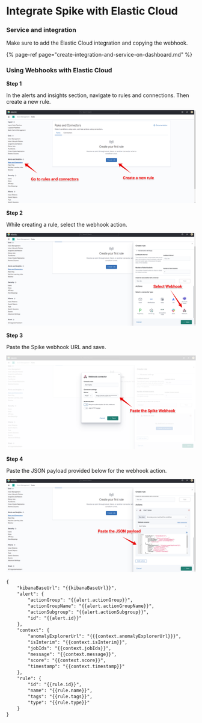 # Integrate Spike with Elastic Cloud

### Service and integration <a id="service-and-integration"></a>

Make sure to add the Elastic Cloud integration and copying the webhook.

{% page-ref page="create-integration-and-service-on-dashboard.md" %}



### Using Webhooks with Elastic Cloud

**Step 1**

In the alerts and insights section, navigate to rules and connections. Then create a new rule.

![](../.gitbook/assets/group-39.png)



**Step 2**

While creating a rule, select the webhook action.

![](../.gitbook/assets/group-40.png)



**Step 3**

Paste the Spike webhook URL and save.

![](../.gitbook/assets/group-41.png)



**Step 4**

Paste the JSON payload provided below for the webhook action.

![](../.gitbook/assets/group-42.png)



```text
{
	"kibanaBaseUrl": "{{kibanaBaseUrl}}",
	"alert": {
		"actionGroup": "{{alert.actionGroup}}",
		"actionGroupName": "{{alert.actionGroupName}}",
		"actionSubgroup": "{{alert.actionSubgroup}}",
		"id": "{{alert.id}}"
	},
	"context": {
		"anomalyExplorerUrl": "{{{context.anomalyExplorerUrl}}}",
		"isInterim": "{{context.isInterim}}",
		"jobIds": "{{context.jobIds}}",
		"message": "{{context.message}}",
		"score": "{{context.score}}",
		"timestamp": "{{context.timestamp}}"
	},
	"rule": {
		"id": "{{rule.id}}",
		"name": "{{rule.name}}",
		"tags": "{{rule.tags}}",
		"type": "{{rule.type}}"
	}
}
```


